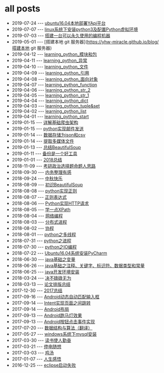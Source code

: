 # all posts
* 2019-07-24 --- [ubuntu16.04本地部署YApi平台](https://yhw-miracle.github.io/blog/ubuntu16.04本地部署YApi平台)
* 2019-07-07 --- [linux系统下安装python3及配置Python虚拟环境](https://yhw-miracle.github.io/blog/linux系统下安装python3及配置Python虚拟环境)
* 2019-07-03 --- [搭建一台可以永久使用的编程机器](https://yhw-miracle.github.io/blog/搭建一台可以永久使用的编程机器)
* 2019-05-01 --- [搭建本地 git 服务器](https://yhw-miracle.github.io/blog/搭建本地 git 服务器)
* 2019-04-12 --- [learning_python_模块和包](https://yhw-miracle.github.io/blog/learning_python_模块和包)
* 2019-04-11 --- [learning_python_异常](https://yhw-miracle.github.io/blog/learning_python_异常)
* 2019-04-10 --- [learning_python_文件](https://yhw-miracle.github.io/blog/learning_python_文件)
* 2019-04-09 --- [learning_python_引用](https://yhw-miracle.github.io/blog/learning_python_引用)
* 2019-04-08 --- [learning_python_面向对象](https://yhw-miracle.github.io/blog/learning_python_面向对象)
* 2019-04-07 --- [learning_python_function](https://yhw-miracle.github.io/blog/learning_python_function)
* 2019-04-06 --- [learning_python_str_2](https://yhw-miracle.github.io/blog/learning_python_str_2)
* 2019-04-05 --- [learning_python_str_1](https://yhw-miracle.github.io/blog/learning_python_str_1)
* 2019-04-04 --- [learning_python_dict](https://yhw-miracle.github.io/blog/learning_python_dict)
* 2019-04-03 --- [learning_python_tuple&set](https://yhw-miracle.github.io/blog/learning_python_tuple&set)
* 2019-04-02 --- [learning_python_list](https://yhw-miracle.github.io/blog/learning_python_list)
* 2019-04-01 --- [learning_python_start](https://yhw-miracle.github.io/blog/learning_python_start)
* 2019-01-15 --- [详解基础爬虫架构](https://yhw-miracle.github.io/blog/详解基础爬虫架构)
* 2019-01-15 --- [python实现邮件发送](https://yhw-miracle.github.io/blog/python实现邮件发送)
* 2019-01-14 --- [数据存储为json和csv](https://yhw-miracle.github.io/blog/数据存储为json和csv)
* 2019-01-14 --- [提取多媒体文件](https://yhw-miracle.github.io/blog/提取多媒体文件)
* 2019-01-13 --- [总结BeautifulSoup](https://yhw-miracle.github.io/blog/总结BeautifulSoup)
* 2019-01-11 --- [备份是一个好工具](https://yhw-miracle.github.io/blog/备份是一个好工具)
* 2019-01-01 --- [2018总结](https://yhw-miracle.github.io/blog/2018总结)
* 2018-11-09 --- [考研政治选择题命题人思路](https://yhw-miracle.github.io/blog/考研政治选择题命题人思路)
* 2018-09-30 --- [内务整理有感](https://yhw-miracle.github.io/blog/内务整理有感)
* 2018-09-24 --- [中秋快乐](https://yhw-miracle.github.io/blog/中秋快乐)
* 2018-08-09 --- [初识BeautifulSoup](https://yhw-miracle.github.io/blog/初识BeautifulSoup)
* 2018-08-08 --- [python实现正则](https://yhw-miracle.github.io/blog/python实现正则)
* 2018-08-07 --- [正则表达式](https://yhw-miracle.github.io/blog/正则表达式)
* 2018-08-06 --- [Python实现HTTP请求](https://yhw-miracle.github.io/blog/Python实现HTTP请求)
* 2018-08-05 --- [学一点XPath](https://yhw-miracle.github.io/blog/学一点XPath)
* 2018-08-04 --- [网络编程](https://yhw-miracle.github.io/blog/网络编程)
* 2018-08-03 --- [分布式进程](https://yhw-miracle.github.io/blog/分布式进程)
* 2018-08-02 --- [协程](https://yhw-miracle.github.io/blog/协程)
* 2018-08-01 --- [python之多线程](https://yhw-miracle.github.io/blog/python之多线程)
* 2018-07-31 --- [python之进程](https://yhw-miracle.github.io/blog/python之进程)
* 2018-07-30 --- [python之IO编程](https://yhw-miracle.github.io/blog/python之IO编程)
* 2018-07-22 --- [Ubuntu16.04系统安装PyCharm](https://yhw-miracle.github.io/blog/Ubuntu16.04系统安装PyCharm)
* 2018-06-30 --- [java基础之变量](https://yhw-miracle.github.io/blog/java基础之变量)
* 2018-06-26 --- [java基础之注释、关键字、标识符、数据类型和常量](https://yhw-miracle.github.io/blog/java基础之注释、关键字、标识符、数据类型和常量)
* 2018-06-25 --- [java开发环境安装](https://yhw-miracle.github.io/blog/java开发环境安装)
* 2018-03-24 --- [决不碌碌无为](https://yhw-miracle.github.io/blog/决不碌碌无为)
* 2018-03-13 --- [论文排版总结](https://yhw-miracle.github.io/blog/论文排版总结)
* 2017-12-30 --- [2017总结](https://yhw-miracle.github.io/blog/2017总结)
* 2017-09-16 --- [Android动态自动匹配输入框](https://yhw-miracle.github.io/blog/Android动态自动匹配输入框)
* 2017-09-14 --- [Intent实现页面之间跳转](https://yhw-miracle.github.io/blog/Intent实现页面之间跳转)
* 2017-09-14 --- [Android布局](https://yhw-miracle.github.io/blog/Android布局)
* 2017-09-13 --- [Android跑马灯效果](https://yhw-miracle.github.io/blog/Android跑马灯效果)
* 2017-09-13 --- [Android按钮点击事件实现](https://yhw-miracle.github.io/blog/Android按钮点击事件实现)
* 2017-07-20 --- [数据结构与算法（翻译）](https://yhw-miracle.github.io/blog/数据结构与算法（翻译）)
* 2017-05-27 --- [windows系统下mysql安装](https://yhw-miracle.github.io/blog/windows系统下mysql安装)
* 2017-03-30 --- [读书使人勤奋](https://yhw-miracle.github.io/blog/读书使人勤奋)
* 2017-03-21 --- [停电随想](https://yhw-miracle.github.io/blog/停电随想)
* 2017-03-03 --- [鸡汤](https://yhw-miracle.github.io/blog/鸡汤)
* 2017-01-07 --- [人生感悟](https://yhw-miracle.github.io/blog/人生感悟)
* 2016-12-25 --- [eclipse启动失败](https://yhw-miracle.github.io/blog/eclipse启动失败)
